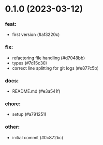 # 0.1.0 (2023-03-12)

### feat:

- first version (#af3220c)

### fix:

- refactoring file handling (#d7048bb)
- types (#7d15c30)
- correct line splitting for git logs (#e877c5b)

### docs:

- README.md (#e3a541f)

### chore:

- setup (#a791251)

### other:

- initial commit (#0c872bc)

